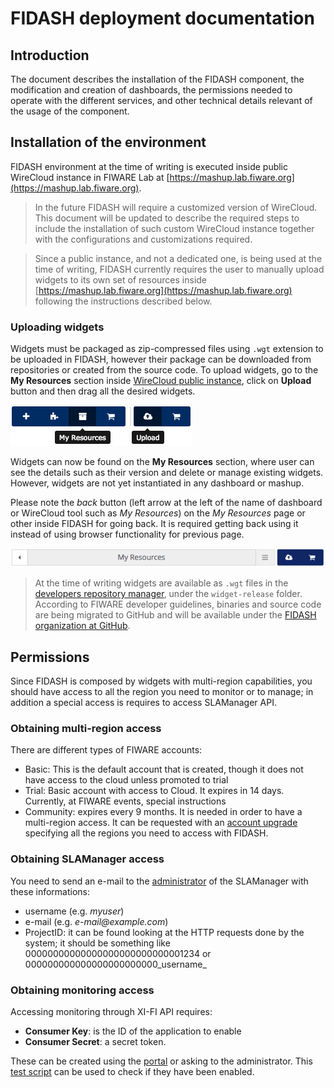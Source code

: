 # FIDASH deployment documentation

## Introduction

The document describes the installation of the FIDASH component, the modification and creation of dashboards, the permissions needed to operate with the different services, and other technical details relevant of the usage of the component.

## Installation of the environment

FIDASH environment at the time of writing is executed inside public WireCloud instance in FIWARE Lab at [https://mashup.lab.fiware.org](https://mashup.lab.fiware.org).

> In the future FIDASH will require a customized version of WireCloud. This document will be updated to describe the required steps to include the installation of such custom WireCloud instance together with the configurations and customizations required.

> Since a public instance, and not a dedicated one, is being used at the time of writing, FIDASH currently requires the user to manually upload widgets to its own set of resources inside [https://mashup.lab.fiware.org](https://mashup.lab.fiware.org) following the instructions described below.

### Uploading widgets

Widgets must be packaged as zip-compressed files using `.wgt` extension to be uploaded in FIDASH, however their package can be downloaded from repositories or created from the source code. To upload widgets, go to the **My Resources** section inside [WireCloud public instance](https://mashup.lab.fiware.org), click on **Upload** button and then drag all the desired widgets.

![Access to My Resources](images/my-resources.png) ![upload button](images/upload.png)

Widgets can now be found on the **My Resources** section, where user can see the details such as their version and delete or manage existing widgets. However, widgets are not yet instantiated in any dashboard or mashup.

Please note the _back_ button (left arrow at the left of the name of dashboard or WireCloud tool such as _My Resources_) on the _My Resources_ page or other inside FIDASH for going back. It is required getting back using it instead of using browser functionality for previous page.

![back button](images/back-button.png)

> At the time of writing widgets are available as `.wgt` files in the [developers repository manager](https://repo.conwet.fi.upm.es/artifactory/webapp/#/artifacts/browse/tree/General/widget-release), under the `widget-release` folder. According to FIWARE developer guidelines, binaries and source code are being migrated to GitHub and will be available under the [FIDASH organization at GitHub](https://github.com/fidash).

## Permissions

Since FIDASH is composed by widgets with multi-region capabilities, you should have access to all the region you need to monitor or to manage; in addition a special access is requires to access SLAManager API.

### Obtaining multi-region access

There are different types of FIWARE accounts:

* Basic: This is the default account that is created, though it does not have access to the cloud unless promoted to trial
* Trial: Basic account with access to Cloud. It expires in 14 days. Currently, at FIWARE events, special instructions
* Community: expires every 9 months. It is needed in order to have a multi-region access. It can be requested with an [account upgrade](http://forge.fiware.org/plugins/mediawiki/wiki/fiware/index.php/FIWARE_Lab:_Upgrade_to_Community_Account) specifying all the regions you need to access with FIDASH.

### Obtaining SLAManager access

You need to send an e-mail to the [administrator](<sergio.garciavillalonga@atos.net>) of the SLAManager with these informations:

* username (e.g. _myuser_)
* e-mail (e.g. _e-mail@example.com_)
* ProjectID: it can be found looking at the HTTP requests done by the system; it should be something like 00000000000000000000000000001234 or 000000000000000000000000_username_

### Obtaining monitoring access

Accessing monitoring through XI-FI API requires:

* **Consumer Key**: is the ID of the application to enable
* **Consumer Secret**: a secret token.

These can be created using the [portal](https://account.lab.fiware.org) or asking to the administrator. This [test script](https://github.com/SmartInfrastructures/xifi-script/blob/master/testAPI.js) can be used to check if they have been enabled.
